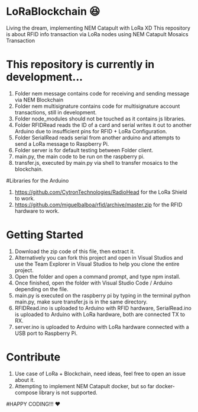 # LoRaBlockchain :laughing:
Living the dream, implementing NEM Catapult with LoRa XD
This repository is about RFID info transaction via LoRa nodes using NEM Catapult Mosaics Transaction

# This repository is currently in development...
1. Folder nem message contains code for receiving and sending message via NEM Blockchain
2. Folder nem multisignature contains code for multisignature account transactions, still in development.
3. Folder node_modules should not be touched as it contains js libraries.
4. Folder RFIDRead reads the ID of a card and serial writes it out to another Arduino due to insufficient pins for RFID + LoRa Configuration.
5. Folder SerialRead reads serial from another arduino and attempts to send a LoRa message to Raspberry Pi.
6. Folder server is for default testing between Folder client.
7. main.py, the main code to be run on the raspberry pi.
8. transfer.js, executed by main.py via shell to transfer mosaics to the blockchain.

#Libraries for the Arduino
1. https://github.com/CytronTechnologies/RadioHead for the LoRa Shield to work.
2. https://github.com/miguelbalboa/rfid/archive/master.zip for the RFID hardware to work.

# Getting Started
1. Download the zip code of this file, then extract it.
1. Alternatively you can fork this project and open in Visual Studios and use the Team Explorer in Visual Studios to help you clone the entire project.
2. Open the folder and open a command prompt, and type npm install.
3. Once finished, open the folder with Visual Studio Code / Arduino depending on the file.
4. main.py is executed on the raspberry pi by typing in the terminal python main.py, make sure transfer.js is in the same directory.
5. RFIDRead.ino is uploaded to Arduino with RFID hardware, SerialRead.ino is uploaded to Arduino with LoRa hardware, both are connected TX to RX.
6. server.ino is uploaded to Arduino with LoRa hardware connected with a USB port to Raspberry Pi.

# Contribute
1. Use case of LoRa + Blockchain, need ideas, feel free to open an issue about it.
2. Attempting to implement NEM Catapult docker, but so far docker-compose library is not supported.

#HAPPY CODING!!! :heart: